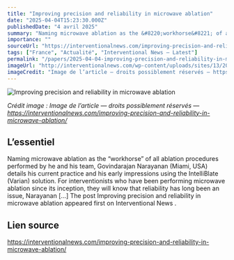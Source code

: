 ```yaml
---
title: "Improving precision and reliability in microwave ablation"
date: "2025-04-04T15:23:30.000Z"
publishedDate: "4 avril 2025"
summary: "Naming microwave ablation as the &#8220;workhorse&#8221; of all ablation procedures performed by he and his team, Govindarajan Narayanan (Miami, USA) details his current practice and his early impressions using the IntelliBlate (Varian) solution. For interventionists who have been performing microwave ablation since its inception, they will know that reliability has long been an issue, Narayanan [&#8230;] The post Improving precision and reliability in microwave ablation appeared first on Interventional News ."
importance: ""
sourceUrl: "https://interventionalnews.com/improving-precision-and-reliability-in-microwave-ablation/"
tags: ["France", "Actualité", "Interventional News — Latest"]
permalink: "/papers/2025-04-04-improving-precision-and-reliability-in-microwave-ablation"
imageUrl: "http://interventionalnews.com/wp-content/uploads/sites/13/2025/04/Website-playbutton-INT-News-Govindarajan-Narayanan-2.png"
imageCredit: "Image de l’article — droits possiblement réservés — https://interventionalnews.com/improving-precision-and-reliability-in-microwave-ablation/"
---
```


![Improving precision and reliability in microwave ablation](http://interventionalnews.com/wp-content/uploads/sites/13/2025/04/Website-playbutton-INT-News-Govindarajan-Narayanan-2.png)

*Crédit image : Image de l’article — droits possiblement réservés — https://interventionalnews.com/improving-precision-and-reliability-in-microwave-ablation/*

## L’essentiel

Naming microwave ablation as the &#8220;workhorse&#8221; of all ablation procedures performed by he and his team, Govindarajan Narayanan (Miami, USA) details his current practice and his early impressions using the IntelliBlate (Varian) solution. For interventionists who have been performing microwave ablation since its inception, they will know that reliability has long been an issue, Narayanan [&#8230;] The post Improving precision and reliability in microwave ablation appeared first on Interventional News .

## Lien source

https://interventionalnews.com/improving-precision-and-reliability-in-microwave-ablation/
